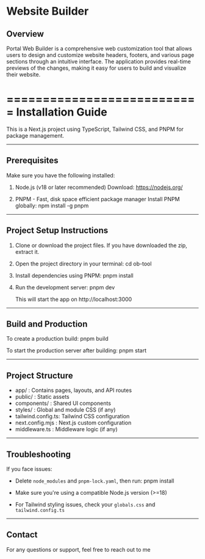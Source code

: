 # Website Builder

## Overview
Portal Web Builder is a comprehensive web customization tool that allows users to design and customize website headers, footers, and various page sections through an intuitive interface. The application provides real-time previews of the changes, making it easy for users to build and visualize their website.

===========================
Installation Guide
===========================

This is a Next.js project using TypeScript, Tailwind CSS, and PNPM for package management.

---------------------------
Prerequisites
---------------------------
Make sure you have the following installed:

1. Node.js (v18 or later recommended)
   Download: https://nodejs.org/

2. PNPM - Fast, disk space efficient package manager
   Install PNPM globally:
   npm install -g pnpm

---------------------------
Project Setup Instructions
---------------------------

1. Clone or download the project files.
   If you have downloaded the zip, extract it.

2. Open the project directory in your terminal:
   cd ob-tool

3. Install dependencies using PNPM:
   pnpm install

4. Run the development server:
   pnpm dev

   This will start the app on http://localhost:3000

---------------------------
Build and Production
---------------------------

To create a production build:
   pnpm build

To start the production server after building:
   pnpm start

---------------------------
Project Structure
---------------------------

- app/              : Contains pages, layouts, and API routes
- public/           : Static assets
- components/       : Shared UI components
- styles/           : Global and module CSS (if any)
- tailwind.config.ts: Tailwind CSS configuration
- next.config.mjs   : Next.js custom configuration
- middleware.ts     : Middleware logic (if any)

---------------------------
Troubleshooting
---------------------------

If you face issues:

- Delete `node_modules` and `pnpm-lock.yaml`, then run:
  pnpm install

- Make sure you're using a compatible Node.js version (>=18)

- For Tailwind styling issues, check your `globals.css` and `tailwind.config.ts`

---------------------------
Contact
---------------------------

For any questions or support, feel free to reach out to me
